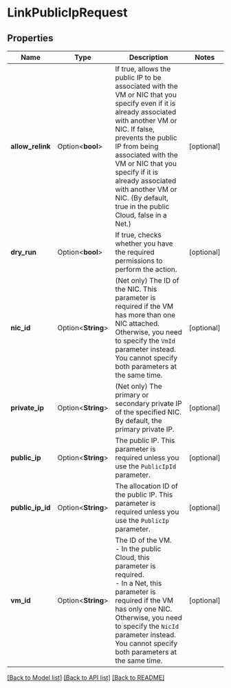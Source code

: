 # LinkPublicIpRequest

## Properties

Name | Type | Description | Notes
------------ | ------------- | ------------- | -------------
**allow_relink** | Option<**bool**> | If true, allows the public IP to be associated with the VM or NIC that you specify even if it is already associated with another VM or NIC. If false, prevents the public IP from being associated with the VM or NIC that you specify if it is already associated with another VM or NIC. (By default, true in the public Cloud, false in a Net.) | [optional]
**dry_run** | Option<**bool**> | If true, checks whether you have the required permissions to perform the action. | [optional]
**nic_id** | Option<**String**> | (Net only) The ID of the NIC. This parameter is required if the VM has more than one NIC attached. Otherwise, you need to specify the `VmId` parameter instead. You cannot specify both parameters at the same time. | [optional]
**private_ip** | Option<**String**> | (Net only) The primary or secondary private IP of the specified NIC. By default, the primary private IP. | [optional]
**public_ip** | Option<**String**> | The public IP. This parameter is required unless you use the `PublicIpId` parameter. | [optional]
**public_ip_id** | Option<**String**> | The allocation ID of the public IP. This parameter is required unless you use the `PublicIp` parameter. | [optional]
**vm_id** | Option<**String**> | The ID of the VM.<br /> - In the public Cloud, this parameter is required.<br /> - In a Net, this parameter is required if the VM has only one NIC. Otherwise, you need to specify the `NicId` parameter instead. You cannot specify both parameters at the same time. | [optional]

[[Back to Model list]](../README.md#documentation-for-models) [[Back to API list]](../README.md#documentation-for-api-endpoints) [[Back to README]](../README.md)


